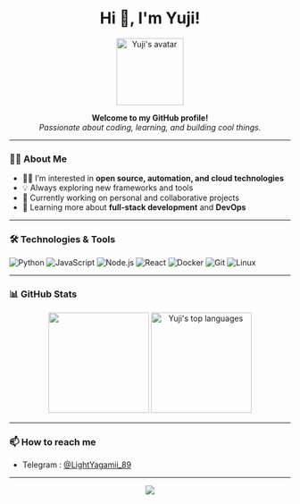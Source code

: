 <!-- TheOnlyYuji -->

<h1 align="center">Hi 👋, I'm Yuji!</h1>
<p align="center">
  <img src="https://i.ibb.co/1fXQQDym/temp.jpg" width="120" alt="Yuji's avatar"/>
</p>

<p align="center">
  <b>Welcome to my GitHub profile!</b><br>
  <i>Passionate about coding, learning, and building cool things.</i>
</p>

---

### 🧑‍💻 About Me

- 👨‍🎓 I’m interested in **open source, automation, and cloud technologies**
- 💡 Always exploring new frameworks and tools
- 🚀 Currently working on personal and collaborative projects
- 🌱 Learning more about **full-stack development** and **DevOps**

---

### 🛠️ Technologies & Tools

![Python](https://img.shields.io/badge/-Python-05122A?style=flat&logo=python)
![JavaScript](https://img.shields.io/badge/-JavaScript-05122A?style=flat&logo=javascript)
![Node.js](https://img.shields.io/badge/-Node.js-05122A?style=flat&logo=node.js)
![React](https://img.shields.io/badge/-React-05122A?style=flat&logo=react)
![Docker](https://img.shields.io/badge/-Docker-05122A?style=flat&logo=docker)
![Git](https://img.shields.io/badge/-Git-05122A?style=flat&logo=git)
![Linux](https://img.shields.io/badge/-Linux-05122A?style=flat&logo=linux)

---

### 📊 GitHub Stats

<p align="center">
  <img src="https://github-readme-stats.vercel.app/api?username=TheOnlyYuji&theme=radical" alt Yuji's GitHub stats" height="180"/>
  <img src="https://github-readme-stats.vercel.app/api/top-langs/?username=TheOnlyYuji&layout=compact&theme=radical" alt="Yuji's top languages" height="180"/>
</p>

---

### 📫 How to reach me

- Telegram : [@LightYagamii_89](https://t.me/LightYagamii_89)

---

<p align="center">
  <img src="https://github-profile-trophy.vercel.app/?username=TheOnlyYuji&theme=radical&column=7"/>
</p>